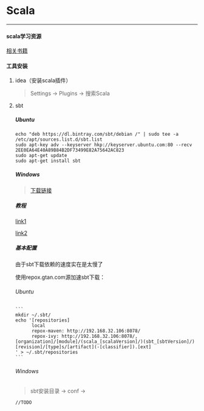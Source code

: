 # Scala

--------------------------
#### scala学习资源
[相关书籍](http://192.168.32.106:8000/Book/)


#### 工具安装
1. idea（安装scala插件）
    > Settings -> Plugins -> 搜索Scala
1. sbt
    ##### Ubuntu
    ```
    echo "deb https://dl.bintray.com/sbt/debian /" | sudo tee -a /etc/apt/sources.list.d/sbt.list
    sudo apt-key adv --keyserver hkp://keyserver.ubuntu.com:80 --recv 2EE0EA64E40A89B84B2DF73499E82A75642AC823
    sudo apt-get update
    sudo apt-get install sbt
    ```
    ##### Windows
    >[下载链接](http://www.scala-sbt.org/download.html)
    
    ##### 教程
   [link1]()
   
   [link2]()
   
   ##### 基本配置
   由于sbt下载依赖的速度实在是太慢了
   
   使用repox.gtan.com源加速sbt下载：
   
     ###### Ubuntu
       ```
       mkdir ~/.sbt/
       echo '[repositories]
             local
             repox-maven: http://192.168.32.106:8078/
             repox-ivy: http://192.168.32.106:8078/, [organization]/[module]/(scala_[scalaVersion]/)(sbt_[sbtVersion]/)[revision]/[type]s/[artifact](-[classifier]).[ext]
       ' > ~/.sbt/repositories 
       ```
       
    ###### Windows
      > sbt安装目录 -> conf -> 
   
   
   
   ```
   //TODO
   ```